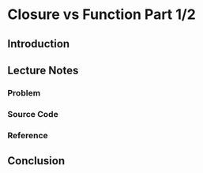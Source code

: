 # Closure vs Function Part 1/2

## Introduction

## Lecture Notes

### Problem

### Source Code

### Reference

## Conclusion
